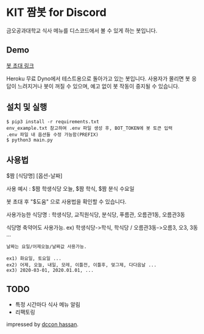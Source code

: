 # KIT 짬봇 for Discord
금오공과대학교 식사 메뉴를 디스코드에서 볼 수 있게 하는 봇입니다.

## Demo
[봇 초대 링크](https://discordapp.com/oauth2/authorize?client_id=683609253575131157&scope=bot&permissions=101440)

Heroku 무료 Dyno에서 테스트용으로 돌아가고 있는 봇입니다. 사용자가 몰리면 봇 응답이 느려지거나 봇이 꺼질 수 있으며, 예고 없이 봇 작동이 중지될 수 있습니다. 

## 설치 및 실행
```
$ pip3 install -r requirements.txt
env_example.txt 참고하여 .env 파일 생성 후, BOT_TOKEN에 봇 토큰 입력
.env 파일 내 옵션들 수정 가능함(PREFIX)
$ python3 main.py
```

## 사용법
$짬 [식당명] [옵션-날짜]

사용 예시 : $짬 학생식당 오늘, $짬 학식, $짬 분식 수요일

봇 초대 후 "$도움" 으로 사용법을 확인할 수 있습니다.

사용가능한 식당명 : 학생식당, 교직원식당, 분식당, 푸름관, 오름관1동, 오름관3동

식당명 축약어도 사용가능. ex) 학생식당->학식, 학식당 / 오름관3동->오름3, 오3, 3동 ...
    
    날짜는 요일/어제오늘/날짜값 사용가능. 

    ex1) 화요일, 토요일 ...
    ex2) 어제, 오늘, 내일, 모레, 이틀전, 이틀후, 엊그제, 다다음날 ...
    ex3) 2020-03-01, 2020.01.01, ...

## TODO
* 특정 시간마다 식사 메뉴 알림
* 리팩토링

impressed by [dccon hassan](https://github.com/Dogdriip/dccon_hassan).
